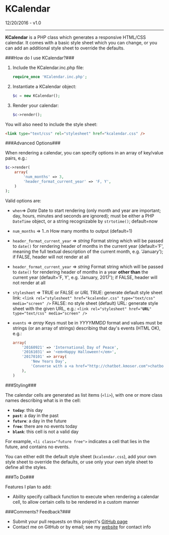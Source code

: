 KCalendar
=========

12/20/2016 - v1.0

---------------------

**KCalendar** is a PHP class which generates a responsive HTML/CSS calendar. It comes with a basic style sheet which you can change, or you can add an additional style sheet to override the defaults.

###How do I use KCalendar?###

1. Include the KCalendar.inc.php file:

	```php
	require_once 'KCalendar.inc.php';
	```

2. Instantiate a KCalendar object:

	```php
	$c = new KCalendar();
	```

3. Render your calendar:

	```php
	$c->render();
	```

You will also need to include the style sheet:

```html
<link type="text/css" rel="stylesheet" href="kcalendar.css" />
```

###Advanced Options###

When rendering a calendar, you can specify options in an array of key/value pairs, e.g.:

```php
$c->render(
	array(
		'num_months' => 3,
		'header_format_current_year' => 'F, Y',
	)
);
```

Valid options are:

 - `when`=> *Date*
	Date to start rendering (only month and year are important; day, hours, minutes and seconds are ignored); must be either a PHP `DateTime` object, or a string recognizable by `strtotime()`; default=now
 - `num_months` => 1..n
	How many months to output (default=1)
 - `header_format_current_year` => *string*
	Format string which will be passed to `date()` for rendering header of months in the current year (default='F', meaning the full textual description of the current month, e.g. 'January'); if FALSE, header will not render at all
 - `header_format_current_year` => *string*
	Format string which will be passed to `date()` for rendering header of months in a year **other than** the current year (default='F, Y', e.g. 'January, 2017'); if FALSE, header will not render at all
 - `stylesheet` => TRUE or FALSE or *URL*
	TRUE: generate default style sheet link: `<link rel="stylesheet" href="kcalendar.css" type="text/css" media="screen" />`
	FALSE: no style sheet (default)
	URL:  generate style sheet with the given URL, e.g.:  `<link rel="stylesheet" href="`**`URL`**`" type="text/css" media="screen" />`
 - `events` => *array*
	Keys must be in *YYYYMMDD* format and values must be strings (or an array of strings) describing that day's events (HTML OK), e.g.:

	```php
	array(
		'20160921' => 'International Day of Peace',
		'20161031' => '<em>Happy Halloween!</em>',
		'20170101' => array(
			'New Years Day',
			'Converse with a <a href="http://chatbot.kmoser.com">chatbot</a>'
		),
	)
	```

###Styling###

The calendar cells are generated as list items (`<li>`), with one or more class names describing what is in the cell:

- **```today```**: this day
- **```past```**: a day in the past
- **```future```**: a day in the future
- **```free```**: there are no events today
- **```blank```**: this cell is not a valid day

For example, ```<li class="future free">``` indicates a cell that lies in the future, and contains no events.

You can either edit the default style sheet (```kcalendar.css```), add your own style sheet to override the defaults, or use only your own style sheet to define all the styles.

###To Do###

Features I plan to add:

- Ability specify callback function to execute when rendering a calendar cell, to allow certain cells to be rendered in a custom manner

###Comments? Feedback?###

- Submit your pull requests on this project's [GitHub page](https://github.com/kmoser/KCalendar/)
- Contact me on GitHub or by email; see my [website](http://www.kmoser.com/) for contact info


